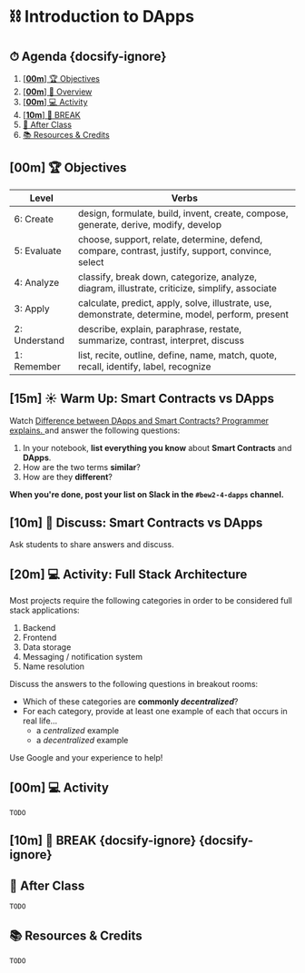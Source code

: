<!-- Run this slideshow via the following command: -->
<!-- reveal-md README.md -w -->


<!-- .slide: data-background="./../Slides/images/header.svg" data-background-repeat="none" data-background-size="40% 40%" data-background-position="center 10%" class="header" -->
# ⛓ Introduction to DApps

<!-- > -->

<!-- omit in toc -->
## ⏱ Agenda {docsify-ignore}

1. [[**00m**] 🏆 Objectives](#00m-%f0%9f%8f%86-objectives)
2. [[**00m**] 📖 Overview](#00m-%f0%9f%93%96-overview)
4. [[**00m**] 💻 Activity](#00m-%f0%9f%92%bb-activity)
5. [[**10m**] 🌴 BREAK](#10m-%f0%9f%8c%b4-break)
6. [🌃 After Class](#%f0%9f%8c%83-after-class)
7. [📚 Resources & Credits](#%f0%9f%93%9a-resources--credits)

<!-- > -->

## [**00m**] 🏆 Objectives

|   Level   | Verbs |
| --------- | ----- |
| 6: Create | design, formulate, build, invent, create, compose, generate, derive, modify, develop |
| 5: Evaluate | choose, support, relate, determine, defend, compare, contrast, justify, support, convince, select |
| 4: Analyze | classify, break down, categorize, analyze, diagram, illustrate, criticize, simplify, associate |
| 3: Apply | calculate, predict, apply, solve, illustrate, use, demonstrate, determine, model, perform, present |
| 2: Understand | describe, explain, paraphrase, restate, summarize, contrast, interpret, discuss |
| 1: Remember | list, recite, outline, define, name, match, quote, recall, identify, label, recognize |

<!-- > -->

## [**15m**] ☀️ Warm Up: Smart Contracts vs DApps

Watch [Difference between DApps and Smart Contracts? Programmer explains.
](https://www.youtube.com/watch?v=4rczD8xKPJc) and answer the following questions:

1. In your notebook, **list everything you know** about **Smart Contracts** and **DApps**.
1. How are the two terms **similar**?
1. How are they **different**?

**When you're done, post your list on Slack in the `#bew2-4-dapps` channel.**

## [**10m**] 💬 Discuss: Smart Contracts vs DApps

Ask students to share answers and discuss.

## [**20m**] 💻 Activity: Full Stack Architecture

Most projects require the following categories in order to be considered full stack applications:

1. Backend
1. Frontend
1. Data storage
1. Messaging / notification system
1. Name resolution

Discuss the answers to the following questions in breakout rooms:

- Which of these categories are **commonly _decentralized_**?
- For each category, provide at least one example of each that occurs in real life...
  -  a _centralized_ example
  -  a _decentralized_ example

Use Google and your experience to help!

<!-- > -->

## [**00m**] 💻 Activity

`TODO`

<!-- > -->

## [**10m**] 🌴 BREAK {docsify-ignore} {docsify-ignore}

<!-- > -->

## 🌃 After Class

`TODO`

<!-- > -->

## 📚 Resources & Credits

`TODO`
